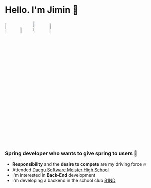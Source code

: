 # Hello. I'm Jimin :seedling:

<a href="https://leeggmin.tistory.com/">
  <img alt="Tistory" src ="https://img.shields.io/badge/Tistory-FF5D01.svg?&style=for-the-badge&logoColor=white&logo=Tesla" width=9%></a>
<a href="mailto:wlals060330@gmail.com">
<img src="https://img.shields.io/badge/Gmail-d14836?style=flat-square&logo=Gmail&logoColor=white&link=wlals060330@gmail.com" width=7%></a>
<a href="https://www.instagram.com/vlolts/">
  <img alt="Instagram" src ="https://img.shields.io/badge/Instagram-E4405F.svg?&style=for-the-badge&logo=Instagram&logoColor=white" width=10%></a>
<a href="https://hits.seeyoufarm.com">
  <img src="https://hits.seeyoufarm.com/api/count/incr/badge.svg?url=https%3A%2F%2Fgithub.com%2Fleeggmin&count_bg=%23D8ACFF&title_bg=%23939393&icon=&icon_color=%23E7E7E7&title=hits&edge_flat=true" width=9%/></a>

### Spring developer who wants to give spring to users :cherry_blossom:

- **Responsibility** and the **desire to compete** are my driving force :fire:
- Attended [Daegu Software Meister High School]
- I'm interested in **Back-End** development
- I'm developing a backend in the school club [B1ND]

[Daegu Software Meister High School]: https://dgsw.dge.hs.kr/dgswh/main.do
[B1ND]: https://b1nd.com/#/
